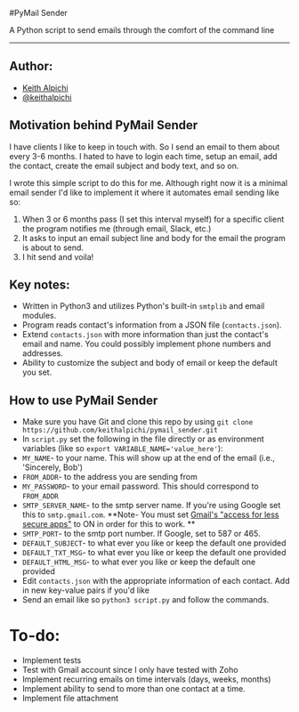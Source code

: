 #PyMail Sender

A Python script to send emails through the comfort of the command line

---

## Author:
- [Keith Alpichi](https://keithalpichi.github.io)
- [@keithalpichi](https://twitter.com/keithalpichi)

## Motivation behind PyMail Sender

I have clients I like to keep in touch with. So I send an email to them about every 3-6 months. I hated to have to login each time, setup an email, add the contact, create the email subject and body text, and so on.

I wrote this simple script to do this for me. Although right now it is a minimal email sender I'd like to implement it where it automates email sending like so:

1. When 3 or 6 months pass (I set this interval myself) for a specific client the program notifies me (through email, Slack, etc.)
2. It asks to input an email subject line and body for the email the program is about to send. 
3. I hit send and voila!

## Key notes:
- Written in Python3 and utilizes Python's built-in `smtplib` and email modules.
- Program reads contact's information from a JSON file (`contacts.json`).
- Extend `contacts.json` with more information than just the contact's email and name. You could possibly implement phone numbers and addresses.
- Ability to customize the subject and body of email or keep the default you set.

## How to use PyMail Sender
- Make sure you have Git and clone this repo by using `git clone https://github.com/keithalpichi/pymail_sender.git`
- In `script.py` set the following in the file directly or as environment variables (like so `export VARIABLE_NAME='value_here'`):
 - `MY_NAME`- to your name. This will show up at the end of the email (i.e., 'Sincerely, Bob')
 - `FROM_ADDR`- to the address you are sending from
 - `MY_PASSWORD`- to your email password. This should correspond to `FROM_ADDR`
 - `SMTP_SERVER_NAME`- to the smtp server name. If you're using Google set this to `smtp.gmail.com`. **Note- You must set [Gmail's "access for less secure apps"](https://support.google.com/accounts/answer/6010255?hl=en) to ON in order for this to work. **
 - `SMTP_PORT`- to the smtp port number. If Google, set to 587 or 465.
 - `DEFAULT_SUBJECT`- to what ever you like or keep the default one provided
 - `DEFAULT_TXT_MSG`- to what ever you like or keep the default one provided
 - `DEFAULT_HTML_MSG`- to what ever you like or keep the default one provided
- Edit `contacts.json` with the appropriate information of each contact. Add in new key-value pairs if you'd like
- Send an email like so `python3 script.py` and follow the commands.

# To-do:
- Implement tests
 - Test with Gmail account since I only have tested with Zoho
- Implement recurring emails on time intervals (days, weeks, months)
- Implement ability to send to more than one contact at a time.
- Implement file attachment
